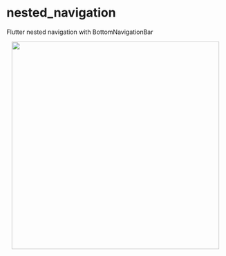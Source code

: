 # nested_navigation

Flutter nested navigation with BottomNavigationBar

<p align="center">
  <img src="https://github.com/hoc081098/hoc081098.github.io/raw/master/nested_navigation/ezgif.com-video-to-gif.gif" height="480"/>
</p>

